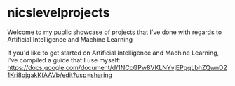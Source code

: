 # nicslevelprojects

Welcome to my public showcase of projects that I've done with regards to Artificial Intelligence and Machine Learning

If you'd like to get started on Artificial Intelligence and Machine Learning, I've compiled a guide that I use myself:
https://docs.google.com/document/d/1NCcGPw8VKLNYvjEPgqLbhZQwnD21Kri8ojgakKfAAVb/edit?usp=sharing
